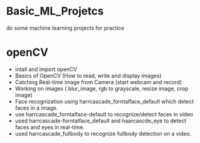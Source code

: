 # Basic_ML_Projetcs
do some machine learning projects for practice

# openCV
 - intall and import openCV
 - Basics of OpenCV (How to read, write and display images)
 - Catching Real-time image from Camera (start webcam and record)
 - Working on images ( blur_image, rgb to grayscale, resize image, crop image)
 - Face recognization using harrcascade_forntalface_default which detect faces in a image.
 - use harrcascade_forntalface-default to recognize/detect faces in video
 - used harrcascade-forntalface_default and haarcascde_eye to detect faces and eyes in real-time.
 - used harrcascade_fullbody to recognize fullbody detection on a video.
